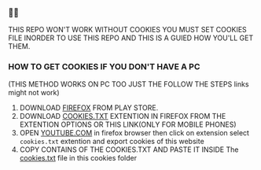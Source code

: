 ### 🍪🍪
THIS REPO WON'T WORK WITHOUT COOKIES YOU MUST SET COOKIES FILE INORDER TO USE THIS REPO
AND THIS IS A GUIED HOW YOU'LL GET THEM.
### HOW TO GET COOKIES IF YOU DON'T HAVE A PC
   (THIS METHOD WORKS ON PC TOO JUST THE FOLLOW THE STEPS links might not work)
1. DOWNLOAD [FIREFOX](https://play.google.com/store/apps/details?id=org.mozilla.firefox) FROM PLAY STORE.
2. DOWNLOAD [COOKIES.TXT](https://addons.mozilla.org/en-US/android/addon/cookies-txt/) EXTENTION IN FIREFOX FROM THE EXTENTION OPTIONS OR THIS LINK(ONLY FOR MOBILE PHONES)
3. OPEN [YOUTUBE.COM](youtube.com)  in firefox browser then click on extension select `cookies.txt` extention and export cookies of this website
4. COPY CONTAINS OF THE COOKIES.TXT AND PASTE IT INSIDE The [cookies.txt](cookies.txt) file in this cookies folder 
